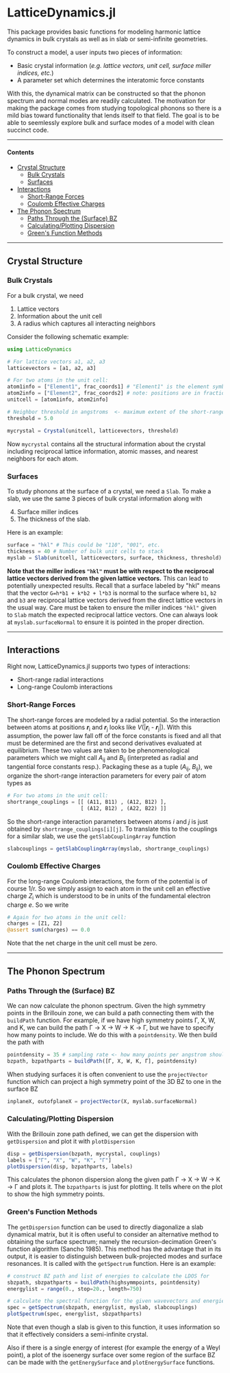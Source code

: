 # LatticeDynamics.jl

This package provides basic functions for modeling harmonic lattice dynamics in bulk crystals as well as in slab or semi-infinite geometries.

To construct a model, a user inputs two pieces of information:

* Basic crystal information (*e.g. lattice vectors, unit cell, surface miller indices, etc.*)
* A parameter set which determines the interatomic force constants

With this, the dynamical matrix can be constructed so that the phonon spectrum and normal modes are readily calculated. The motivation for making the package comes from studying topological phonons so there is a mild bias toward functionality that lends itself to that field. The goal is to be able to seemlessly explore bulk and surface modes of a model with clean succinct code. 
_______________________________
#### Contents
* [Crystal Structure](#Crystal-Structure)
    - [Bulk Crystals](#Bulk-Crystals)
    - [Surfaces](#Surfaces)
* [Interactions](#Interactions)
    - [Short-Range Forces](#Short-Range-Forces)
    - [Coulomb Effective Charges](#Coulomb-Effective-Charges)
* [The Phonon Spectrum](#The-Phonon-Spectrum)
    - [Paths Through the (Surface) BZ](#Paths-Through-the-Surface-BZ)
    - [Calculating/Plotting Dispersion](#CalculatingPlotting-Dispersion)
    - [Green's Function Methods](#Greens-Function-Methods)
________________________________
## Crystal Structure

### Bulk Crystals
For a bulk crystal, we need 
1) Lattice vectors
2) Information about the unit cell
3) A radius which captures all interacting neighbors

Consider the following schematic example:
```julia
using LatticeDynamics

# For lattice vectors a1, a2, a3
latticevectors = [a1, a2, a3]

# For two atoms in the unit cell:
atom1info = ["Element1", frac_coords1] # "Element1" is the element symbol, e.g. "Al", "C", etc.
atom2info = ["Element2", frac_coords2] # note: positions are in fractional coordinates
unitcell = [atom1info, atom2info]

# Neighbor threshold in angstroms  <- maximum extent of the short-range interactions
threshold = 5.0

mycrystal = Crystal(unitcell, latticevectors, threshold)
```
Now `mycrystal` contains all the structural information about the crystal including reciprocal lattice information, atomic masses, and nearest neighbors for each atom.

### Surfaces

To study phonons at the surface of a crystal, we need a `Slab`. To make a slab, we use the same 3 pieces of bulk crystal information along with

4) Surface miller indices
5) The thickness of the slab. 

Here is an example:
```julia
surface = "hkl" # This could be "110", "001", etc.
thickness = 40 # Number of bulk unit cells to stack 
myslab = Slab(unitcell, latticevectors, surface, thickness, threshold)
```
**Note that the miller indices `"hkl"` must be with respect to the reciprocal lattice vectors derived from the given lattice vectors.** This can lead to potentially unexpected results. Recall that a surface labeled by "hkl" means that the vector `G=h*b1 + k*b2 + l*b3` is normal to the surface where `b1`, `b2` and `b3` are reciprocal lattice vectors derived from the direct lattice vectors in the usual way. Care must be taken to ensure the miller indices `"hkl"` given to `Slab` match the expected reciprocal lattice vectors. One can always look at `myslab.surfaceNormal` to ensure it is pointed in the proper direction.

_______________________________

## Interactions
Right now, LatticeDynamics.jl supports two types of interactions:
* Short-range radial interactions
* Long-range Coulomb interactions

### Short-Range Forces

The short-range forces are modeled by a radial potential. So the interaction between atoms at positions ***r***<sub>i</sub> and ***r***<sub>j</sub> looks like *V*(|***r***<sub>i</sub> - ***r***<sub>j</sub>|). With this assumption, the power law fall off of the force constants is fixed and all that must be determined are the first and second derivatives evaluated at equilibrium. These two values are taken to be phenomenological parameters which we might call *A*<sub>ij</sub> and *B*<sub>ij</sub> (interpreted as radial and tangential force constants resp.). Packaging these as a tuple (*A*<sub>ij</sub>, *B*<sub>ij</sub>), we organize the short-range interaction parameters for every pair of atom types as 

```julia
# For two atoms in the unit cell:
shortrange_couplings = [[ (A11, B11) , (A12, B12) ],
                        [ (A12, B12) , (A22, B22) ]]
```
So the short-range interaction parameters between atoms *i* and *j* is just obtained by `shortrange_couplings[i][j]`. To translate this to the couplings for a similar slab, we use the `getSlabCouplingArray` function
```julia
slabcouplings = getSlabCouplingArray(myslab, shortrange_couplings)
```

### Coulomb Effective Charges

For the long-range Coulomb interactions, the form of the potential is of course 1/r. So we simply assign to each atom in the unit cell an effective charge *Z*<sub>i</sub> which is understood to be in units of the fundamental electron charge *e*. So we write
```julia
# Again for two atoms in the unit cell:
charges = [Z1, Z2]
@assert sum(charges) == 0.0
```
Note that the net charge in the unit cell must be zero.

____________________________________

## The Phonon Spectrum

### Paths Through the (Surface) BZ

We can now calculate the phonon spectrum. Given the high symmetry points in the Brillouin zone, we can build a path connecting them with the `buildPath` function. For example, if we have high symmetry points Γ, X, W, and K, we can build the path Γ -> X -> W -> K -> Γ, but we have to specify how many points to include. We do this with a `pointdensity`. We then build the path with 
```julia
pointdensity = 35 # sampling rate <- how many points per angstrom should we calculate the energies
bzpath, bzpathparts = buildPath([Γ, X, W, K, Γ], pointdensity)
```
When studying surfaces it is often convenient to use the `projectVector` function which can project a high symmetry point of the 3D BZ to one in the surface BZ
```julia
inplaneX, outofplaneX = projectVector(X, myslab.surfaceNormal)
```

### Calculating/Plotting Dispersion

With the Brillouin zone path defined, we can get the dispersion with `getDispersion` and plot it with `plotDispersion`
```julia
disp = getDispersion(bzpath, mycrystal, couplings)
labels = ["Γ", "X", "W", "K", "Γ"]
plotDispersion(disp, bzpathparts, labels)
```
This calculates the phonon dispersion along the given path Γ -> X -> W -> K -> Γ and plots it. The `bzpathparts` is just for plotting. It tells where on the plot to show the high symmetry points. 

### Green's Function Methods

 The `getDispersion` function can be used to directly diagonalize a slab dynamical matrix, but it is often useful to consider an alternative method to obtaining the surface spectrum; namely the recursion-decimation Green's function algorithm (Sancho 1985). This method has the advantage that in its output, it is easier to distinguish between bulk-projected modes and surface resonances. It is called with the `getSpectrum` function. Here is an example:
 ```julia
 # construct BZ path and list of energies to calculate the LDOS for
 sbzpath, sbzpathparts = buildPath(highsymmpoints, pointdensity)
 energylist = range(0., stop=20., length=750)
 
 # calculate the spectral function for the given wavevectors and energies
 spec = getSpectrum(sbzpath, energylist, myslab, slabcouplings)
 plotSpectrum(spec, energylist, sbzpathparts)
 ```
 Note that even though a slab is given to this function, it uses information so that it effectively considers a semi-infinite crystal. 
 
 Also if there is a single energy of interest (for example the energy of a Weyl point), a plot of the isoenergy surface over some region of the surface BZ can be made with the `getEnergySurface` and `plotEnergySurface` functions.
